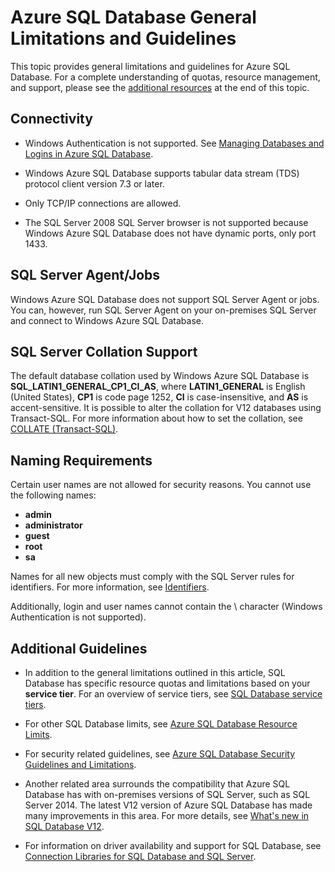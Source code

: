 <properties 
   pageTitle="Azure SQL Database General Limitations and Guidelines"
   description="This page describes some general limitations for Azure SQL Database as well as areas of interoperability and support."
   services="sql-database"
   documentationCenter="na"
   authors="rothja"
   manager="jeffreyg"
   editor="monicar" />
<tags
	ms.service="sql-database"
	ms.date="01/15/2016"
	wacn.date=""/>

# Azure SQL Database General Limitations and Guidelines

This topic provides general limitations and guidelines for Azure SQL Database. For a complete understanding of quotas, resource management, and support, please see the [additional resources](#additional-guidelines) at the end of this topic.

## Connectivity

 - Windows Authentication is not supported. See [Managing Databases and Logins in Azure SQL Database](/documentation/articles/sql-database-manage-logins). 

 - Windows Azure SQL Database supports tabular data stream (TDS) protocol client version 7.3 or later. 

 - Only TCP/IP connections are allowed.

 - The SQL Server 2008 SQL Server browser is not supported because Windows Azure SQL Database does not have dynamic ports, only port 1433.

## SQL Server Agent/Jobs

Windows Azure SQL Database does not support SQL Server Agent or jobs. You can, however, run SQL Server Agent on your on-premises SQL Server and connect to Windows Azure SQL Database.

## SQL Server Collation Support

The default database collation used by Windows Azure SQL Database is **SQL_LATIN1_GENERAL_CP1_CI_AS**, where **LATIN1_GENERAL** is English (United States), **CP1** is code page 1252, **CI** is case-insensitive, and **AS** is accent-sensitive. It is possible to alter the collation for V12 databases using Transact-SQL. For more information about how to set the collation, see [COLLATE (Transact-SQL)](https://msdn.microsoft.com/zh-cn/library/ms184391.aspx).

## Naming Requirements

Certain user names are not allowed for security reasons. You cannot use the following names:

 - **admin** 
 - **administrator** 
 - **guest** 
 - **root** 
 - **sa** 

Names for all new objects must comply with the SQL Server rules for identifiers. For more information, see [Identifiers](https://msdn.microsoft.com/zh-cn/library/ms175874.aspx).

Additionally, login and user names cannot contain the \ character (Windows Authentication is not supported).

## Additional Guidelines

- In addition to the general limitations outlined in this article, SQL Database has specific resource quotas and limitations based on your **service tier**. For an overview of service tiers, see [SQL Database service tiers](/documentation/articles/sql-database-service-tiers).

- For other SQL Database limits, see [Azure SQL Database Resource Limits](/documentation/articles/sql-database-resource-limits).

- For security related guidelines, see [Azure SQL Database Security Guidelines and Limitations](/documentation/articles/sql-database-security-guidelines).

- Another related area surrounds the compatibility that Azure SQL Database has with on-premises versions of SQL Server, such as SQL Server 2014. The latest V12 version of Azure SQL Database has made many improvements in this area. For more details, see [What's new in SQL Database V12](/documentation/articles/sql-database-v12-whats-new).

- For information on driver availability and support for SQL Database, see [Connection Libraries for SQL Database and SQL Server](/documentation/articles/sql-database-libraries).
